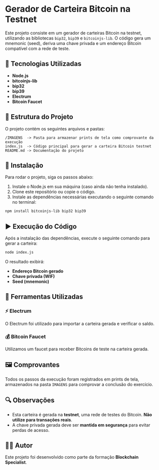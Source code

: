 # Gerador de Carteira Bitcoin na Testnet

Este projeto consiste em um gerador de carteiras Bitcoin na testnet, utilizando as bibliotecas `bip32`, `bip39` e `bitcoinjs-lib`. O código gera um mnemonic (seed), deriva uma chave privada e um endereço Bitcoin compatível com a rede de teste.

## 📌 Tecnologias Utilizadas
- **Node.js**
- **bitcoinjs-lib**
- **bip32**
- **bip39**
- **Electrum**
- **Bitcoin Faucet**

## 📂 Estrutura do Projeto
O projeto contém os seguintes arquivos e pastas:

```
/IMAGENS  -> Pasta para armazenar prints de tela como comprovante da execução
index.js  -> Código principal para gerar a carteira Bitcoin testnet
README.md -> Documentação do projeto
```

## 🚀 Instalação
Para rodar o projeto, siga os passos abaixo:

1. Instale o Node.js em sua máquina (caso ainda não tenha instalado).
2. Clone este repositório ou copie o código.
3. Instale as dependências necessárias executando o seguinte comando no terminal:

```sh
npm install bitcoinjs-lib bip32 bip39
```

## ▶️ Execução do Código
Após a instalação das dependências, execute o seguinte comando para gerar a carteira:

```sh
node index.js
```

O resultado exibirá:
- **Endereço Bitcoin gerado**
- **Chave privada (WIF)**
- **Seed (mnemonic)**

## 🔧 Ferramentas Utilizadas
### ⚡ Electrum
O Electrum foi utilizado para importar a carteira gerada e verificar o saldo.

### 💰 Bitcoin Faucet
Utilizamos um faucet para receber Bitcoins de teste na carteira gerada.

## 🖼️ Comprovantes
Todos os passos da execução foram registrados em prints de tela, armazenados na pasta `IMAGENS` para comprovar a conclusão do exercício.

## 🔍 Observações
- Esta carteira é gerada na **testnet**, uma rede de testes do Bitcoin. **Não utilize para transações reais**.
- A chave privada gerada deve ser **mantida em segurança** para evitar perdas de acesso.

## 👨‍💻 Autor
Este projeto foi desenvolvido como parte da formação **Blockchain Specialist**.

